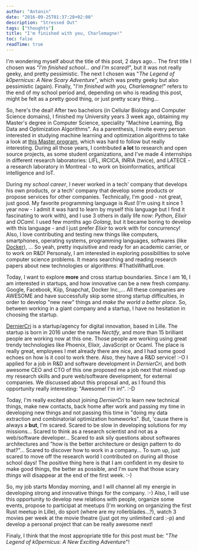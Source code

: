 ```yaml
---
author: "Antonin"
date: "2016-09-25T01:37:28+02:00"
description: "Stressed Out"
tags: ["thoughts"]
title: "I'm finished with you, Charlemagne!"
toc: false
readTime: true
---
```


I'm wondering myself about the title of this post, 2 days ago... The first title I chosen was "_I'm finished school... and I'm scared!_", but it was not really geeky, and pretty pessimistic. The next I chosen was "_The Legend of k0pernicus: A New Scary Adventure_", which was pretty geeky but also pessimistic (again). Finally, "_I'm finished with you, Charlemagne!_" refers to the end of my school period and, depending on who is reading this post, might be felt as a pretty good thing, or just pretty scary thing...

So, here's the deal!
After two bachelors (in Cellular Biology and Computer Science domains), I finished my University years 3 week ago, obtaining my Master's degree in Computer Science, speciality "Machine Learning, Big Data and Optimization Algorithms".
As a parenthesis, I invite every person interested in studying machine learning and optimization algorithms to take a look at [this Master program](http://fil.univ-lille1.fr/master-informatique/master-2-mocad), which was hard to follow but really interesting.
During all those years, I contributed **a lot** to research and open source projects, as some student organizations, and I've made 4 internships in different research laboratories: LIFL, IRCICA, INRIA (twice), and LATECE - a research laboratory in Montreal - to work on bioinformatics, artifical intelligence and IoT.

During my _school career_, I never worked in a tech' company that develops his own products, or a tech' company that develop some products or propose services for other companies.
Technically, I'm good - not great, just good.
My favorite programming language is _Rust_ (I'm using it since 1 year now - I admit it was hard to learn by myself this language but I find it fascinating to work with), and I use 3 others in daily life now: _Python_, _Elixir_ and _OCaml_.
I used few months ago _Golang_, but it became boring to develop with this language - and I just prefer _Elixir_ to work with for concurrency!
Also, I love contributing and testing new things like computers, smartphones, operating systems, programming languages, softwares (like [Docker](https://docker.com")), ...
So yeah, pretty inquisitive and ready for an academic carrier, or to work on R&D!
Personaly, I am interested in exploring possibilities to solve computer science problems.
It means searching and reading research papers about new technologies or algorithms: #ThatIsWhatILove.

Today, I want to explore **more** and cross startup boundaries.
Since I am 16, I am interested in startups, and how innovative can be a new fresh company.
Google, Facebook, Kiip, Snapchat, Docker Inc.,...
All these companies are AWESOME and have successfully skip some strong startup difficulties, in order to develop "new new" things and _make the world a better place_.
So, between working in a giant company and a startup, I have no hesitation in choosing the startup.

[DernierCri](http://derniercri.io) is a startup/agency for digital innovation, based in Lille.
The startup is born in 2016 under the name _Nectify_, and more than 15 brilliant people are working now at this one.
Those people are working using great trendy technologies like Phoenix, Elixir, JavaScript or Ocaml.
The place is really great, employees I met already there are nice, and I had some good echoes on how is it cool to work there.
Also, they have a R&D service! :-O
I applied for a job in R&D and software development in _DernierCri_, and both awesome CEO and CTO of this one proposed me a job next that mixed up my research skills and pure web/software development, for external companies.
We discussed about this proposal and, as I found this opportunity really interesting: "Awesome! I'm in!". :-D

Today, I'm really excited about joining _DernierCri_ to learn new technical things, make new contacts, back home after work and passing my time in developing new things and not passing this time in "doing my data extraction and combinatorial optimization homeworks".
But, 'cause there is always a **but**, I'm scared.
Scared to be slow in developing solutions for my missions...
Scared to think as a research scientist and not as a web/software developer...
Scared to ask sily questions about softwares architectures and "how is the better architecture or design pattern to do that?"...
Scared to discover how to work in a company...
To sum up, just scared to move off the research world I contributed on during all those school days!
The positive thing here is that I am confident in my desire to make good things, the better as possible, and I'm sure that those scary _things_ will disappear at the end of the first week. :-)

So, my job starts Monday morning, and I will channel all my energie in developing strong and innovative things for the company. :-)
Also, I will use this opportunity to develop new relations with people, organize some events, propose to participat at meetups (I'm working on organizing the first Rust meetup in Lille), do sport (where are my rollerblades...?), watch 3 movies per week at the movie theatre (just got my unlimited card :-p) and develop a personal project that can be really awesome next!

Finaly, I think that the most appropriate title for this post must be: "_The Legend of k0pernicus: A New Exciting Adventure_"!
